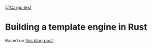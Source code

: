 [![Cargo test](https://github.com/Sparrow0hawk/template-engine/actions/workflows/cargo-test.yml/badge.svg)](https://github.com/Sparrow0hawk/template-engine/actions/workflows/cargo-test.yml)
# Building a template engine in Rust

Based on [this blog post](https://blog.spike.codes/build-a-template-engine).
